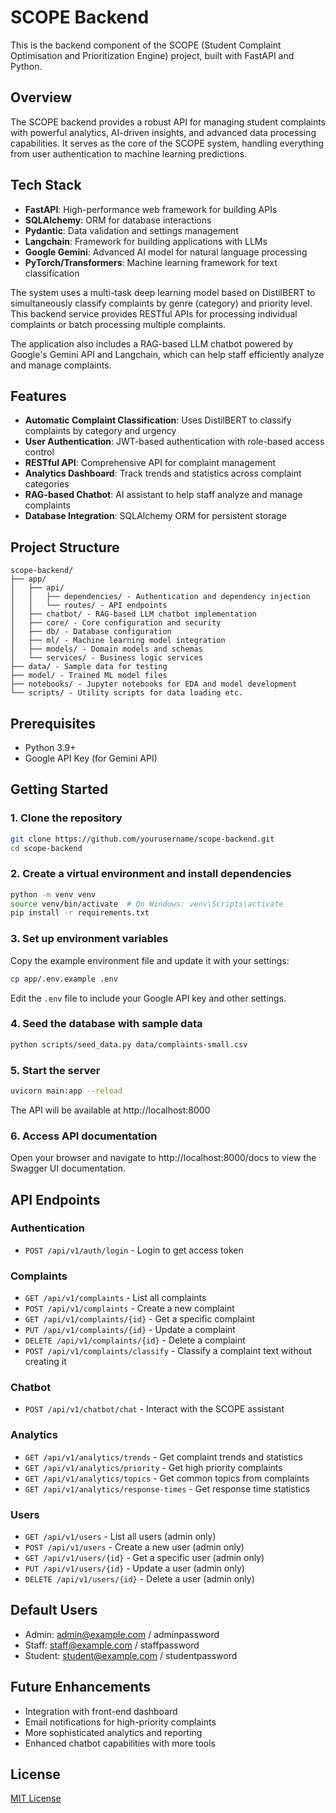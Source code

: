 # SCOPE Backend

This is the backend component of the SCOPE (Student Complaint Optimisation and Prioritization Engine) project, built with FastAPI and Python.

## Overview

The SCOPE backend provides a robust API for managing student complaints with powerful analytics, AI-driven insights, and advanced data processing capabilities. It serves as the core of the SCOPE system, handling everything from user authentication to machine learning predictions.

## Tech Stack

- **FastAPI**: High-performance web framework for building APIs
- **SQLAlchemy**: ORM for database interactions
- **Pydantic**: Data validation and settings management
- **Langchain**: Framework for building applications with LLMs
- **Google Gemini**: Advanced AI model for natural language processing
- **PyTorch/Transformers**: Machine learning framework for text classification

The system uses a multi-task deep learning model based on DistilBERT to simultaneously classify complaints by genre (category) and priority level. This backend service provides RESTful APIs for processing individual complaints or batch processing multiple complaints.

The application also includes a RAG-based LLM chatbot powered by Google's Gemini API and Langchain, which can help staff efficiently analyze and manage complaints.

## Features

- **Automatic Complaint Classification**: Uses DistilBERT to classify complaints by category and urgency
- **User Authentication**: JWT-based authentication with role-based access control
- **RESTful API**: Comprehensive API for complaint management
- **Analytics Dashboard**: Track trends and statistics across complaint categories
- **RAG-based Chatbot**: AI assistant to help staff analyze and manage complaints
- **Database Integration**: SQLAlchemy ORM for persistent storage

## Project Structure

```
scope-backend/
├── app/
│   ├── api/
│   │   ├── dependencies/ - Authentication and dependency injection
│   │   └── routes/ - API endpoints
│   ├── chatbot/ - RAG-based LLM chatbot implementation
│   ├── core/ - Core configuration and security
│   ├── db/ - Database configuration
│   ├── ml/ - Machine learning model integration
│   ├── models/ - Domain models and schemas
│   └── services/ - Business logic services
├── data/ - Sample data for testing
├── model/ - Trained ML model files
├── notebooks/ - Jupyter notebooks for EDA and model development
└── scripts/ - Utility scripts for data loading etc.
```

## Prerequisites

- Python 3.9+ 
- Google API Key (for Gemini API)

## Getting Started

### 1. Clone the repository

```sh
git clone https://github.com/yourusername/scope-backend.git
cd scope-backend
```

### 2. Create a virtual environment and install dependencies

```sh
python -m venv venv
source venv/bin/activate  # On Windows: venv\Scripts\activate
pip install -r requirements.txt
```

### 3. Set up environment variables

Copy the example environment file and update it with your settings:

```sh
cp app/.env.example .env
```

Edit the `.env` file to include your Google API key and other settings.

### 4. Seed the database with sample data

```sh
python scripts/seed_data.py data/complaints-small.csv
```

### 5. Start the server

```sh
uvicorn main:app --reload
```

The API will be available at http://localhost:8000

### 6. Access API documentation

Open your browser and navigate to http://localhost:8000/docs to view the Swagger UI documentation.

## API Endpoints

### Authentication
- `POST /api/v1/auth/login` - Login to get access token

### Complaints
- `GET /api/v1/complaints` - List all complaints
- `POST /api/v1/complaints` - Create a new complaint
- `GET /api/v1/complaints/{id}` - Get a specific complaint
- `PUT /api/v1/complaints/{id}` - Update a complaint
- `DELETE /api/v1/complaints/{id}` - Delete a complaint
- `POST /api/v1/complaints/classify` - Classify a complaint text without creating it

### Chatbot
- `POST /api/v1/chatbot/chat` - Interact with the SCOPE assistant

### Analytics
- `GET /api/v1/analytics/trends` - Get complaint trends and statistics
- `GET /api/v1/analytics/priority` - Get high priority complaints
- `GET /api/v1/analytics/topics` - Get common topics from complaints
- `GET /api/v1/analytics/response-times` - Get response time statistics

### Users
- `GET /api/v1/users` - List all users (admin only)
- `POST /api/v1/users` - Create a new user (admin only)
- `GET /api/v1/users/{id}` - Get a specific user (admin only)
- `PUT /api/v1/users/{id}` - Update a user (admin only)
- `DELETE /api/v1/users/{id}` - Delete a user (admin only)

## Default Users

- Admin: admin@example.com / adminpassword
- Staff: staff@example.com / staffpassword
- Student: student@example.com / studentpassword

## Future Enhancements

- Integration with front-end dashboard
- Email notifications for high-priority complaints
- More sophisticated analytics and reporting
- Enhanced chatbot capabilities with more tools

## License

[MIT License](LICENSE)
